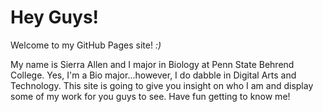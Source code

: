# **Hey Guys!**

Welcome to my GitHub Pages site! *:)*

My name is Sierra Allen and I major in Biology at Penn State Behrend College. Yes, I'm a Bio major...however, I do dabble in Digital Arts and Technology. This site is going to give you insight on who I am and display some of my work for you guys to see. Have fun getting to know me!
